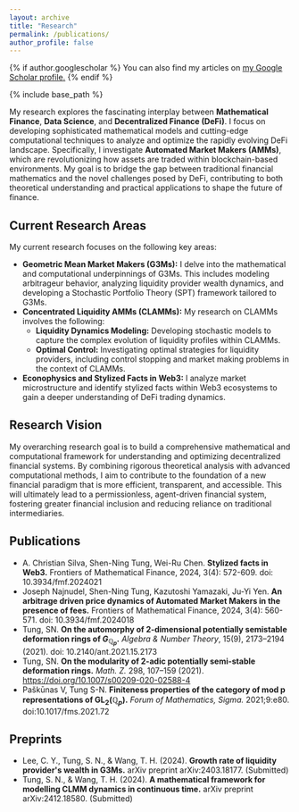 ```yaml
---
layout: archive
title: "Research"
permalink: /publications/
author_profile: false
---
```


{% if author.googlescholar %}
  You can also find my articles on <u><a href="{{author.googlescholar}}">my Google Scholar profile</a>.</u>
{% endif %}

{% include base_path %}

My research explores the fascinating interplay between **Mathematical Finance**, **Data Science**, and **Decentralized Finance (DeFi)**. I focus on developing sophisticated mathematical models and cutting-edge computational techniques to analyze and optimize the rapidly evolving DeFi landscape. Specifically, I investigate **Automated Market Makers (AMMs)**, which are revolutionizing how assets are traded within blockchain-based environments. My goal is to bridge the gap between traditional financial mathematics and the novel challenges posed by DeFi, contributing to both theoretical understanding and practical applications to shape the future of finance.


## Current Research Areas
My current research focuses on the following key areas:

* **Geometric Mean Market Makers (G3Ms):** I delve into the mathematical and computational underpinnings of G3Ms. This includes modeling arbitrageur behavior, analyzing liquidity provider wealth dynamics, and developing a Stochastic Portfolio Theory (SPT) framework tailored to G3Ms.
* **Concentrated Liquidity AMMs (CLAMMs):** My research on CLAMMs involves the following:
    * **Liquidity Dynamics Modeling:** Developing stochastic models to capture the complex evolution of liquidity profiles within CLAMMs.
    * **Optimal Control:** Investigating optimal strategies for liquidity providers, including control stopping and market making problems in the context of CLAMMs.
* **Econophysics and Stylized Facts in Web3:** I analyze market microstructure and identify stylized facts within Web3 ecosystems to gain a deeper understanding of DeFi trading dynamics.


## Research Vision
My overarching research goal is to build a comprehensive mathematical and computational framework for understanding and optimizing decentralized financial systems. By combining rigorous theoretical analysis with advanced computational methods, I aim to contribute to the foundation of a new financial paradigm that is more efficient, transparent, and accessible. This will ultimately lead to a permissionless, agent-driven financial system, fostering greater financial inclusion and reducing reliance on traditional intermediaries.


## Publications
* A. Christian Silva, Shen-Ning Tung, Wei-Ru Chen. **Stylized facts in Web3.** Frontiers of Mathematical Finance, 2024, 3(4): 572-609. doi: 10.3934/fmf.2024021
* Joseph Najnudel, Shen-Ning Tung, Kazutoshi Yamazaki, Ju-Yi Yen. **An arbitrage driven price dynamics of Automated Market Makers in the presence of fees.** Frontiers of Mathematical Finance, 2024, 3(4): 560-571. doi: 10.3934/fmf.2024018
* Tung, SN. **On the automorphy of 2-dimensional potentially semistable deformation rings of $G_{\mathbb{Q}_p}$.** *Algebra & Number Theory*, 15(9), 2173–2194 (2021). doi: 10.2140/ant.2021.15.2173 
* Tung, SN. **On the modularity of 2-adic potentially semi-stable deformation rings.** *Math. Z.* 298, 107–159 (2021). https://doi.org/10.1007/s00209-020-02588-4
* Paškūnas V, Tung S-N. **Finiteness properties of the category of mod p representations of $\textrm{GL}_2 (\mathbb{Q}_p)$.** *Forum of Mathematics, Sigma.* 2021;9:e80. doi:10.1017/fms.2021.72

## Preprints
* Lee, C. Y., Tung, S. N., & Wang, T. H. (2024). **Growth rate of liquidity provider's wealth in G3Ms.** arXiv preprint arXiv:2403.18177. (Submitted)
* Tung, S. N., & Wang, T. H. (2024). **A mathematical framework for modelling CLMM dynamics in continuous time.** arXiv preprint arXiv:2412.18580. (Submitted)
